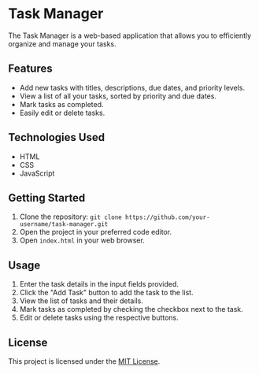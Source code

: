 # Task Manager

The Task Manager is a web-based application that allows you to efficiently organize and manage your tasks.

## Features

- Add new tasks with titles, descriptions, due dates, and priority levels.
- View a list of all your tasks, sorted by priority and due dates.
- Mark tasks as completed.
- Easily edit or delete tasks.

## Technologies Used

- HTML
- CSS
- JavaScript

## Getting Started

1. Clone the repository: `git clone https://github.com/your-username/task-manager.git`
2. Open the project in your preferred code editor.
3. Open `index.html` in your web browser.

## Usage

1. Enter the task details in the input fields provided.
2. Click the "Add Task" button to add the task to the list.
3. View the list of tasks and their details.
4. Mark tasks as completed by checking the checkbox next to the task.
5. Edit or delete tasks using the respective buttons.

## License

This project is licensed under the [MIT License](LICENSE).
